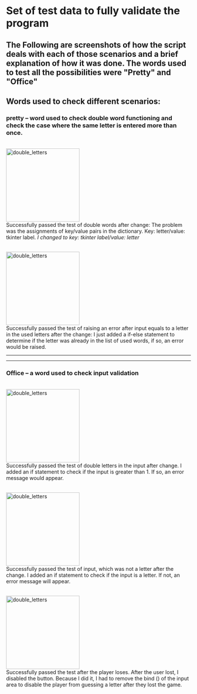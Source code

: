 # Set of test data to fully validate the program 
## The Following are screenshots of how the script deals with each of those scenarios and a brief explanation of how it was done. The words used to test all the possibilities were "Pretty" and "Office"

## **Words used to check different scenarios:**
### **pretty** – word used to check double word functioning and check the case where the same letter is entered more than once.

<br><img alt="double_letters" width="200" height="auto" src="https://github.com/user-attachments/assets/9edb9385-709a-4786-a380-fc6b717796f5"><br>
Successfully passed the test of double words after change: 
The problem was the assignments of key/value pairs in the dictionary.
Key: letter/value: tkinter label. 
_I changed to key: tkinter label/value: letter_

<br><img alt="double_letters" width="200" height="auto" src="https://github.com/user-attachments/assets/1d8fe182-7093-45e2-bcc4-cb5475789245"><br>
Successfully passed the test of raising an error after input equals to a letter in the used letters after the change: 
I just added a if-else statement to determine if the letter was already in the list of used words, if so, an error would be raised. 

----------------------------------------------------------------------------------------------------------------------------------------------
----------------------------------------------------------------------------------------------------------------------------------------------

### **Office – a word used to check input validation**
<br><img alt="double_letters" width="200" height="auto" src="https://github.com/user-attachments/assets/a3c74c84-d0ef-4f58-b58c-ebe754639971"><br>
Successfully passed the test of double letters in the input after change.
I added an if statement to check if the input is greater than 1. If so, an error message would appear.

<br><img alt="double_letters" width="200" height="auto" src="https://github.com/user-attachments/assets/1e5f1ba9-49fb-4c15-a505-37e2d3c8f582"><br>
Successfully passed the test of input, which was not a letter after the change.
I added an if statement to check if the input is a letter. If not, an error message will appear.


<br><img alt="double_letters" width="200" height="auto" src="https://github.com/user-attachments/assets/f4593d2a-e7fb-4fbf-9468-78524b435fa5"><br>
Successfully passed the test after the player loses.
After the user lost, I disabled the button. Because I did it, I had to remove the bind () of the input area to disable the player from guessing a letter after they lost the game.

